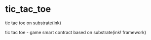 # tic_tac_toe
tic tac toe on substrate(ink)

tic tac toe - game smart contract based on substrate(ink! framework)
